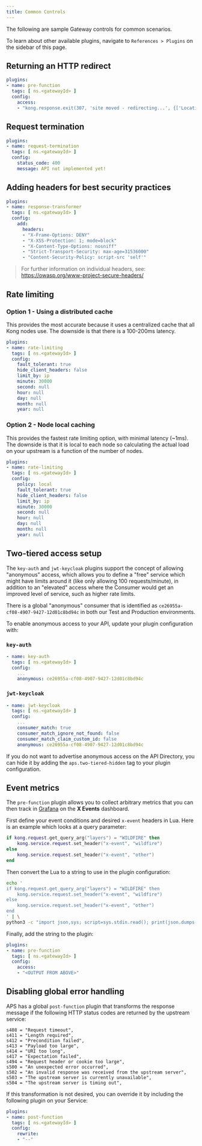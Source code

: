 ```yaml
---
title: Common Controls
---
```


The following are sample Gateway controls for common scenarios.

To learn about other available plugins, navigate to `References > Plugins` on the
sidebar of this page.

## Returning an HTTP redirect

```yaml
plugins:
- name: pre-function
  tags: [ ns.<gatewayId> ]
  config:
    access:
    - "kong.response.exit(307, 'site moved - redirecting...', {['Location'] = 'https://my-new-url.site'})"
```

## Request termination

```yaml
plugins:
- name: request-termination
  tags: [ ns.<gatewayId> ]
  config:
    status_code: 400
    message: API not implemented yet!
```

## Adding headers for best security practices

```yaml
plugins:
- name: response-transformer
  tags: [ ns.<gatewayId> ]
  config:
    add:
      headers:
      - "X-Frame-Options: DENY"
      - "X-XSS-Protection: 1; mode=block"
      - "X-Content-Type-Options: nosniff"
      - "Strict-Transport-Security: max-age=31536000"
      - "Content-Security-Policy: script-src 'self'"
```

> For further information on individual headers, see: https://owasp.org/www-project-secure-headers/

## Rate limiting

### Option 1 - Using a distributed cache

This provides the most accurate because it uses a centralized cache that all Kong nodes use. The downside is that there is a 100-200ms latency.

```yaml
plugins:
- name: rate-limiting
  tags: [ ns.<gatewayId> ]
  config:
    fault_tolerant: true
    hide_client_headers: false
    limit_by: ip
    minute: 30000
    second: null
    hour: null
    day: null
    month: null
    year: null
```

### Option 2 - Node local caching

This provides the fastest rate limiting option, with minimal latency (~1ms). The downside is that it is local to each node so calculating the actual load on your upstream is a function of the number of nodes.

```yaml
plugins:
- name: rate-limiting
  tags: [ ns.<gatewayId> ]
  config:
    policy: local
    fault_tolerant: true
    hide_client_headers: false
    limit_by: ip
    minute: 30000
    second: null
    hour: null
    day: null
    month: null
    year: null
```

## Two-tiered access setup

The `key-auth` and `jwt-keycloak` plugins support the concept of allowing "anonymous" access, which allows you to define a "free" service which might have limits around it (like only allowing 100 requests/minute), in addition to an "elevated" access where the Consumer would get an improved level of service, such as higher rate limits.

There is a global "anonymous" consumer that is identified as `ce26955a-cf08-4907-9427-12d01c8bd94c` in both our Test and Production environments.

To enable anonymous access to your API, update your plugin configuration with:

### `key-auth`

```yaml
- name: key-auth
  tags: [ ns.<gatewayId> ]
  config:
    ...
    anonymous: ce26955a-cf08-4907-9427-12d01c8bd94c
```

### `jwt-keycloak`

```yaml
- name: jwt-keycloak
  tags: [ ns.<gatewayId> ]
  config:
    ...
    consumer_match: true
    consumer_match_ignore_not_found: false
    consumer_match_claim_custom_id: false
    anonymous: ce26955a-cf08-4907-9427-12d01c8bd94c
```

If you do not want to advertise anonymous access on the API Directory, you can hide it by adding the `aps.two-tiered-hidden` tag to your plugin configuration.

## Event metrics

The `pre-function` plugin allows you to collect arbitrary metrics that you can then
track in [Grafana](/how-to/monitoring.md) on the **X Events** dashboard.

First define your event conditions and desired `x-event` headers in Lua. Here is
an example which looks at a query parameter:

```lua
if kong.request.get_query_arg("layers") = "WILDFIRE" then
    kong.service.request.set_header("x-event", "wildfire")
else
    kong.service.request.set_header("x-event", "other")
end
```

Then convert the Lua to a string to use in the plugin configuration:

```sh
echo '
if kong.request.get_query_arg("layers") = "WILDFIRE" then
    kong.service.request.set_header("x-event", "wildfire")
else
    kong.service.request.set_header("x-event", "other")
end
' | \
python3 -c "import json,sys; script=sys.stdin.read(); print(json.dumps(script.strip()))"
```

Finally, add the string to the plugin:

```yaml
plugins:
- name: pre-function
  tags: [ ns.<gatewayId> ]
  config:
    access:
    - "<OUTPUT FROM ABOVE>"
```

## Disabling global error handling

APS has a global `post-function` plugin that transforms the response message if the following HTTP status codes are returned by the upstream service:

```
s408 = "Request timeout",
s411 = "Length required",
s412 = "Precondition failed",
s413 = "Payload too large",
s414 = "URI too long",
s417 = "Expectation failed",
s494 = "Request header or cookie too large",
s500 = "An unexpected error occurred",
s502 = "An invalid response was received from the upstream server",
s503 = "The upstream server is currently unavailable",
s504 = "The upstream server is timing out",
```

If this transformation is not desired, you can override it by including the following plugin on your Service:

```yaml
plugins:
- name: post-function
  tags: [ ns.<gatewayId> ]
  config:
    rewrite:
    - "--"
```
